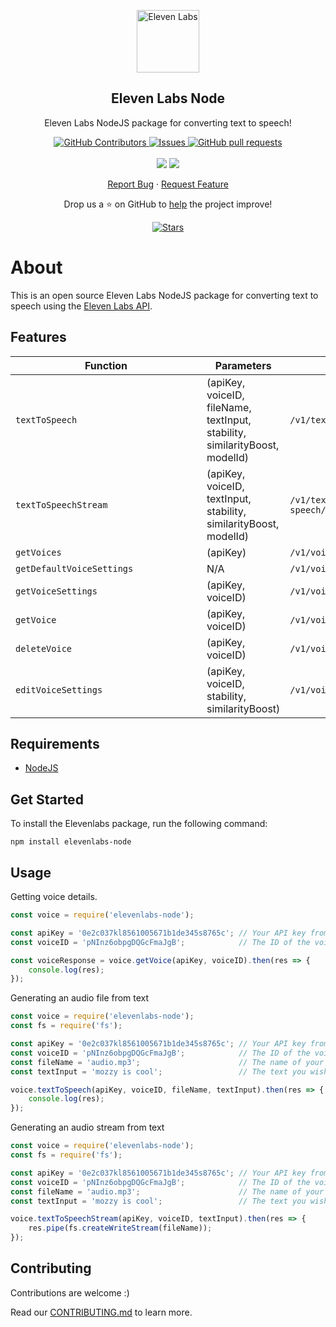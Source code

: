 <p align="center">
 <img width="100px" src="https://i.imgur.com/w06EN2l.jpg" align="center" alt="Eleven Labs" />
 <h2 align="center">Eleven Labs Node</h2>
 <p align="center">Eleven Labs NodeJS package for converting text to speech!</p>
</p>
  <p align="center">
    <a href="https://github.com/FelixWaweru/elevenlabs-node/graphs/contributors">
      <img alt="GitHub Contributors" src="https://img.shields.io/github/contributors/FelixWaweru/elevenlabs-node" />
    </a>
    <a href="https://github.com/FelixWaweru/elevenlabs-node/issues">
      <img alt="Issues" src="https://img.shields.io/github/issues/FelixWaweru/elevenlabs-node?color=0088ff" />
    </a>
    <a href="https://github.com/FelixWaweru/elevenlabs-node/pulls">
      <img alt="GitHub pull requests" src="https://img.shields.io/github/issues-pr/FelixWaweru/elevenlabs-node?color=0088ff" />
    </a>
    <br />
    <br />
    <a>
      <img src="https://img.shields.io/badge/Node.js-43853D?style=for-the-badge&logo=node.js&logoColor=white"/>
    </a>
    <a>
      <img src="https://img.shields.io/badge/JavaScript-323330?style=for-the-badge&logo=javascript&logoColor=F7DF1E"/>
    </a>
  </p>

  <p align="center">
    <a href="https://github.com/FelixWaweru/elevenlabs-node/issues/new/choose">Report Bug</a>
    ·
    <a href="https://github.com/FelixWaweru/elevenlabs-node/issues/new/choose">Request Feature</a>
  </p>
</p>

<p align="center">Drop us a ⭐ on GitHub to <a href="https://ko-fi.com/whyweru">help</a> the project improve!</p>
<p align="center">
  <a href="https://github.com/Code-Fundi/code-fundi/stargazers">
    <img alt="Stars" src="https://img.shields.io/github/stars/FelixWaweru/elevenlabs-node.svg" />
  </a>
</p>

# About

This is an open source Eleven Labs NodeJS package for converting text to speech using the [Eleven Labs API](https://api.elevenlabs.io/docs#/).

## Features

| <div style="width:290px">Function</div> | Parameters                                                            | Endpoint                              |
| --------------------------------------- | --------------------------------------------------------------------- | ------------------------------------- |
|  `textToSpeech`                         | (apiKey, voiceID, fileName, textInput, stability, similarityBoost, modelId)    | `/v1/text-to-speech/{voice_id}`       |
|  `textToSpeechStream`                   | (apiKey, voiceID, textInput, stability, similarityBoost, modelId)              | `/v1/text-to-speech/{voice_id}/stream`|
|  `getVoices`                            | (apiKey)                                                              | `/v1/voices`                          |
|  `getDefaultVoiceSettings`              | N/A                                                                   | `/v1/voices/settings/default`         |
|  `getVoiceSettings`                     | (apiKey, voiceID)                                                     | `/v1/voices/{voice_id}/settings`      |
|  `getVoice`                             | (apiKey, voiceID)                                                     | `/v1/voices/{voice_id}`               |
|  `deleteVoice`                          | (apiKey, voiceID)                                                     | `/v1/voices/{voice_id}`               |
|  `editVoiceSettings`                    | (apiKey, voiceID, stability, similarityBoost)                         | `/v1/voices/{voice_id}/settings/edit` |

## Requirements

-   [NodeJS](https://nodejs.org/en/download/)

## Get Started

To install the Elevenlabs package, run the following command:

```shell
npm install elevenlabs-node
```
## Usage

Getting voice details.

```javascript
const voice = require('elevenlabs-node');

const apiKey = '0e2c037kl8561005671b1de345s8765c'; // Your API key from Elevenlabs
const voiceID = 'pNInz6obpgDQGcFmaJgB';            // The ID of the voice you want to get

const voiceResponse = voice.getVoice(apiKey, voiceID).then(res => {
	console.log(res);
});
```

Generating an audio file from text

```javascript
const voice = require('elevenlabs-node');
const fs = require('fs');

const apiKey = '0e2c037kl8561005671b1de345s8765c'; // Your API key from Elevenlabs
const voiceID = 'pNInz6obpgDQGcFmaJgB';            // The ID of the voice you want to get
const fileName = 'audio.mp3';                      // The name of your audio file
const textInput = 'mozzy is cool';                 // The text you wish to convert to speech

voice.textToSpeech(apiKey, voiceID, fileName, textInput).then(res => {
    console.log(res);
});

```

Generating an audio stream from text

```javascript
const voice = require('elevenlabs-node');
const fs = require('fs');

const apiKey = '0e2c037kl8561005671b1de345s8765c'; // Your API key from Elevenlabs
const voiceID = 'pNInz6obpgDQGcFmaJgB';            // The ID of the voice you want to get
const fileName = 'audio.mp3';                      // The name of your audio file
const textInput = 'mozzy is cool';                 // The text you wish to convert to speech

voice.textToSpeechStream(apiKey, voiceID, textInput).then(res => {
    res.pipe(fs.createWriteStream(fileName));
});

```

## Contributing

Contributions are welcome :)

Read our [CONTRIBUTING.md](https://github.com/FelixWaweru/elevenlabs-node/blob/main/docs/CONTRIBUTING.md) to learn more.